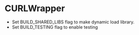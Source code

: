# CURLWrapper

* Set BUILD_SHARED_LIBS flag to make dynamic load library.
* Set BUILD_TESTING flag to enable testing
